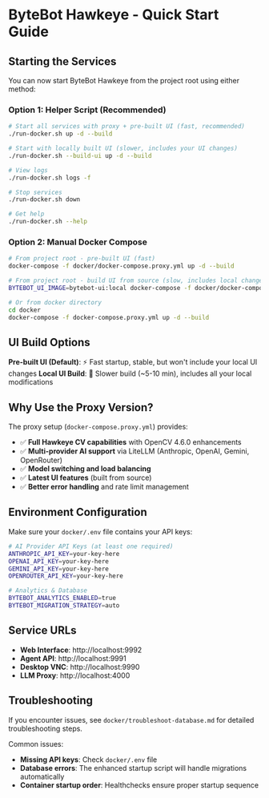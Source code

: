 # ByteBot Hawkeye - Quick Start Guide

## Starting the Services

You can now start ByteBot Hawkeye from the project root using either method:

### Option 1: Helper Script (Recommended)

```bash
# Start all services with proxy + pre-built UI (fast, recommended)
./run-docker.sh up -d --build

# Start with locally built UI (slower, includes your UI changes)
./run-docker.sh --build-ui up -d --build

# View logs
./run-docker.sh logs -f

# Stop services
./run-docker.sh down

# Get help
./run-docker.sh --help
```

### Option 2: Manual Docker Compose

```bash
# From project root - pre-built UI (fast)
docker-compose -f docker/docker-compose.proxy.yml up -d --build

# From project root - build UI from source (slow, includes local changes)
BYTEBOT_UI_IMAGE=bytebot-ui:local docker-compose -f docker/docker-compose.proxy.yml up -d --build

# Or from docker directory
cd docker
docker-compose -f docker-compose.proxy.yml up -d --build
```

## UI Build Options

**Pre-built UI (Default)**: ⚡ Fast startup, stable, but won't include your local UI changes
**Local UI Build**: 🔨 Slower build (~5-10 min), includes all your local modifications

## Why Use the Proxy Version?

The proxy setup (`docker-compose.proxy.yml`) provides:

- ✅ **Full Hawkeye CV capabilities** with OpenCV 4.6.0 enhancements
- ✅ **Multi-provider AI support** via LiteLLM (Anthropic, OpenAI, Gemini, OpenRouter)
- ✅ **Model switching and load balancing**
- ✅ **Latest UI features** (built from source)
- ✅ **Better error handling** and rate limit management

## Environment Configuration

Make sure your `docker/.env` file contains your API keys:

```bash
# AI Provider API Keys (at least one required)
ANTHROPIC_API_KEY=your-key-here
OPENAI_API_KEY=your-key-here
GEMINI_API_KEY=your-key-here
OPENROUTER_API_KEY=your-key-here

# Analytics & Database
BYTEBOT_ANALYTICS_ENABLED=true
BYTEBOT_MIGRATION_STRATEGY=auto
```

## Service URLs

- **Web Interface**: http://localhost:9992
- **Agent API**: http://localhost:9991
- **Desktop VNC**: http://localhost:9990
- **LLM Proxy**: http://localhost:4000

## Troubleshooting

If you encounter issues, see `docker/troubleshoot-database.md` for detailed troubleshooting steps.

Common issues:
- **Missing API keys**: Check `docker/.env` file
- **Database errors**: The enhanced startup script will handle migrations automatically
- **Container startup order**: Healthchecks ensure proper startup sequence